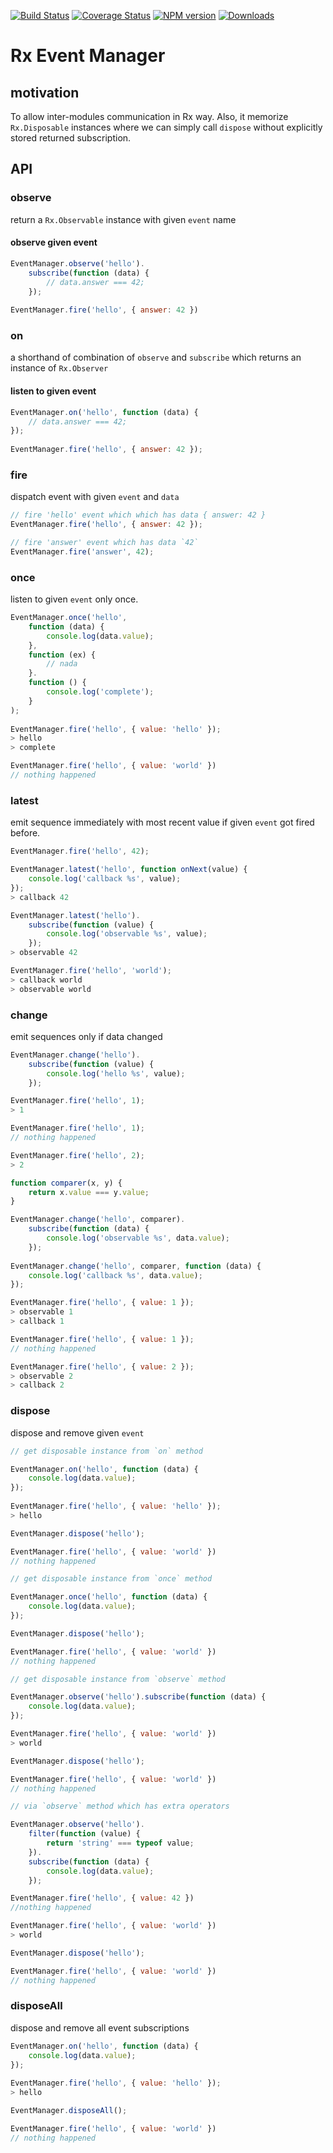 [![Build Status](https://secure.travis-ci.org/huang47/rx-event-manager.png?branch=master)](http://travis-ci.org/huang47/rx-event-manager)
[![Coverage Status](https://img.shields.io/coveralls/huang47/rx-event-manager.svg)](https://coveralls.io/r/huang47/rx-event-manager?branch=master)
[![NPM version](http://img.shields.io/npm/v/rx-event-manager.svg)](http://img.shields.io/npm/v/rx-event-manager.svg)
[![Downloads](http://img.shields.io/npm/dm/rx-event-manager.svg)](https://npmjs.org/package/rx-event-manager)

# Rx Event Manager

## motivation

To allow inter-modules communication in Rx way. Also, it memorize `Rx.Disposable` instances where we can simply call `dispose` without explicitly stored returned subscription.

## API

### observe

return a `Rx.Observable` instance with given `event` name

#### observe given event

```js
EventManager.observe('hello').
	subscribe(function (data) {
		// data.answer === 42;
	});
	
EventManager.fire('hello', { answer: 42 })
```

### on

a shorthand of combination of `observe` and `subscribe` which returns an instance of `Rx.Observer`

#### listen to given event

```js
EventManager.on('hello', function (data) {
	// data.answer === 42;
});
	
EventManager.fire('hello', { answer: 42 });
```

### fire

dispatch event with given `event` and `data`

```js
// fire 'hello' event which which has data { answer: 42 }
EventManager.fire('hello', { answer: 42 });

// fire 'answer' event which has data `42`
EventManager.fire('answer', 42);
```

### once

listen to given `event` only once.

```js
EventManager.once('hello',
	function (data) {
		console.log(data.value);
	},
	function (ex) {
		// nada
	}.
	function () {
		console.log('complete');
	}
);
	
EventManager.fire('hello', { value: 'hello' });
> hello
> complete

EventManager.fire('hello', { value: 'world' })
// nothing happened
```

### latest

emit sequence immediately with most recent value
if given `event` got fired before.

```js
EventManager.fire('hello', 42);

EventManager.latest('hello', function onNext(value) {
	console.log('callback %s', value);
});	
> callback 42

EventManager.latest('hello').
	subscribe(function (value) {
		console.log('observable %s', value);
	});	
> observable 42

EventManager.fire('hello', 'world');
> callback world
> observable world
```

### change

emit sequences only if data changed

```js
EventManager.change('hello').
	subscribe(function (value) {
		console.log('hello %s', value);
	});

EventManager.fire('hello', 1);
> 1

EventManager.fire('hello', 1);
// nothing happened

EventManager.fire('hello', 2);
> 2
```

```js
function comparer(x, y) {
	return x.value === y.value;
}

EventManager.change('hello', comparer).
	subscribe(function (data) {
		console.log('observable %s', data.value);
	});
	
EventManager.change('hello', comparer, function (data) {
	console.log('callback %s', data.value);
});

EventManager.fire('hello', { value: 1 });
> observable 1
> callback 1

EventManager.fire('hello', { value: 1 });
// nothing happened

EventManager.fire('hello', { value: 2 });
> observable 2
> callback 2
```

### dispose

dispose and remove given `event`

```js
// get disposable instance from `on` method

EventManager.on('hello', function (data) {
	console.log(data.value);
});
	
EventManager.fire('hello', { value: 'hello' });
> hello

EventManager.dispose('hello');

EventManager.fire('hello', { value: 'world' })
// nothing happened
```

```js
// get disposable instance from `once` method

EventManager.once('hello', function (data) {
	console.log(data.value);
});

EventManager.dispose('hello');

EventManager.fire('hello', { value: 'world' })
// nothing happened
```

```js
// get disposable instance from `observe` method

EventManager.observe('hello').subscribe(function (data) {
	console.log(data.value);
});

EventManager.fire('hello', { value: 'world' })
> world

EventManager.dispose('hello');

EventManager.fire('hello', { value: 'world' })
// nothing happened
```

```js
// via `observe` method which has extra operators 

EventManager.observe('hello').
	filter(function (value) {
		return 'string' === typeof value;
	}).
	subscribe(function (data) {
		console.log(data.value);
	});

EventManager.fire('hello', { value: 42 })
//nothing happened

EventManager.fire('hello', { value: 'world' })
> world

EventManager.dispose('hello');

EventManager.fire('hello', { value: 'world' })
// nothing happened
```

### disposeAll

dispose and remove all event subscriptions

```js
EventManager.on('hello', function (data) {
	console.log(data.value);
});
	
EventManager.fire('hello', { value: 'hello' });
> hello

EventManager.disposeAll();

EventManager.fire('hello', { value: 'world' })
// nothing happened
```